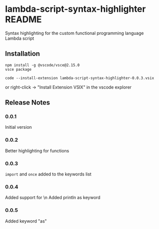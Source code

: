 # lambda-script-syntax-highlighter README

Syntax highlighting for the custom functional programming language Lambda script

## Installation
```
npm install -g @vscode/vsce@2.15.0
vsce package
````
```
code --install-extension lambda-script-syntax-highlighter-0.0.3.vsix
```
or right-click -> "Install Extension VSIX" in the vscode explorer

## Release Notes

### 0.0.1

Initial version

### 0.0.2

Better highlighting for functions

### 0.0.3

```import``` and ```once``` added to the keywords list

### 0.0.4
Added support for \n
Added println as keyword

### 0.0.5

Added keyword "as"
